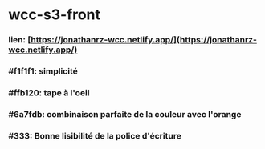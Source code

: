 # wcc-s3-front
### lien: [https://jonathanrz-wcc.netlify.app/](https://jonathanrz-wcc.netlify.app/)
### #f1f1f1: simplicité
### #ffb120: tape à l'oeil
### #6a7fdb: combinaison parfaite de la couleur avec l'orange
### #333: Bonne lisibilité de la police d'écriture
